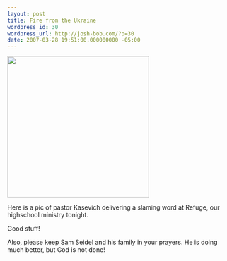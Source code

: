 ```yaml
---
layout: post
title: Fire from the Ukraine
wordpress_id: 30
wordpress_url: http://josh-bob.com/?p=30
date: 2007-03-28 19:51:00.000000000 -05:00
---
```

<p class="mobile-photo"><a href="http://photos1.blogger.com/x/blogger2/1892/135664769298385/1600/z/465793/bm-image-783622.jpg"><img src="http://photos1.blogger.com/x/blogger2/1892/135664769298385/320/z/558879/bm-image-783622.jpg" width="320" /></a></p>Here is a pic of pastor Kasevich delivering a slaming word at Refuge, our highschool ministry tonight.

Good stuff!

Also, please keep Sam Seidel and his family in your prayers. He is doing much better, but God is not done!
